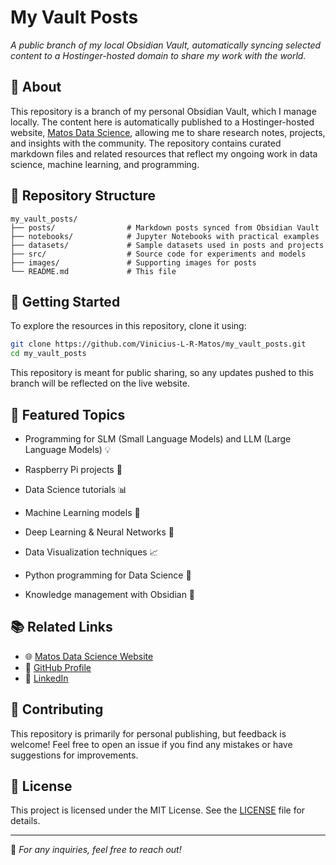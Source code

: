 # My Vault Posts

*A public branch of my local Obsidian Vault, automatically syncing selected content to a Hostinger-hosted domain to share my work with the world.*

## 📌 About

This repository is a branch of my personal Obsidian Vault, which I manage locally. The content here is automatically published to a Hostinger-hosted website, [Matos Data Science](https://matosdatascience.com/), allowing me to share research notes, projects, and insights with the community. The repository contains curated markdown files and related resources that reflect my ongoing work in data science, machine learning, and programming.

## 📂 Repository Structure

```
my_vault_posts/
├── posts/                # Markdown posts synced from Obsidian Vault
├── notebooks/            # Jupyter Notebooks with practical examples
├── datasets/             # Sample datasets used in posts and projects
├── src/                  # Source code for experiments and models
├── images/               # Supporting images for posts
└── README.md             # This file
```

## 🚀 Getting Started

To explore the resources in this repository, clone it using:

```sh
git clone https://github.com/Vinicius-L-R-Matos/my_vault_posts.git
cd my_vault_posts
```

This repository is meant for public sharing, so any updates pushed to this branch will be reflected on the live website.

## 📜 Featured Topics

- Programming for SLM (Small Language Models) and LLM (Large Language Models) 💡
- Raspberry Pi projects 🍓

- Data Science tutorials 📊
- Machine Learning models 🤖
- Deep Learning & Neural Networks 🧠
- Data Visualization techniques 📈
- Python programming for Data Science 🐍
- Knowledge management with Obsidian 📖

## 📚 Related Links

- 🌐 [Matos Data Science Website](https://matosdatascience.com/)
- 🐙 [GitHub Profile](https://github.com/Vinicius-L-R-Matos)
- 🔗 [LinkedIn](https://www.linkedin.com/in/vinicius-rodriguesdematos/)

## 🤝 Contributing

This repository is primarily for personal publishing, but feedback is welcome! Feel free to open an issue if you find any mistakes or have suggestions for improvements.

## 📜 License

This project is licensed under the MIT License. See the [LICENSE](LICENSE) file for details.

---

📩 *For any inquiries, feel free to reach out!*

